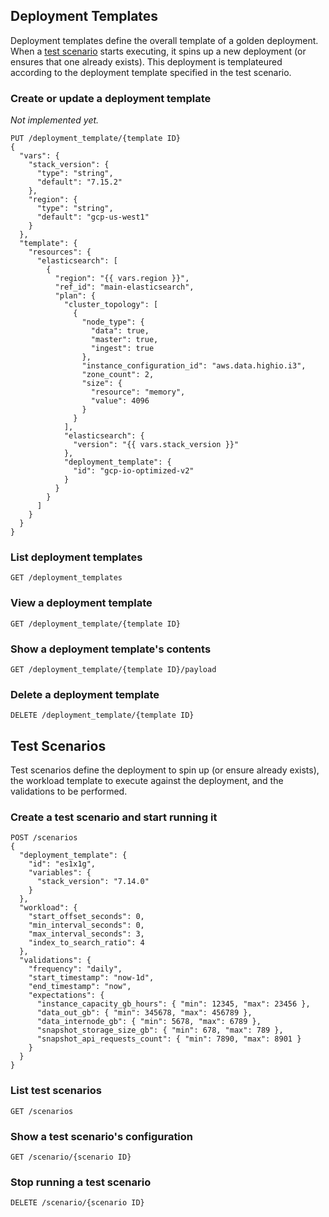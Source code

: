 ## Deployment Templates

Deployment templates define the overall template
of a golden deployment. When a [test scenario](#Test_Scenarios) starts
executing, it spins up a new deployment (or ensures that one already exists).
This deployment is templateured according to the deployment template specified
in the test scenario.

### Create or update a deployment template
_Not implemented yet._
```
PUT /deployment_template/{template ID}
{
  "vars": {
    "stack_version": {
      "type": "string",
      "default": "7.15.2"
    },
    "region": {
      "type": "string",
      "default": "gcp-us-west1"
    }
  },
  "template": {
    "resources": {
      "elasticsearch": [
        {
          "region": "{{ vars.region }}",
          "ref_id": "main-elasticsearch",
          "plan": {
            "cluster_topology": [
              {
                "node_type": {
                  "data": true,
                  "master": true,
                  "ingest": true
                },
                "instance_configuration_id": "aws.data.highio.i3",
                "zone_count": 2,
                "size": {
                  "resource": "memory",
                  "value": 4096
                }
              }
            ],
            "elasticsearch": {
              "version": "{{ vars.stack_version }}"
            },
            "deployment_template": {
              "id": "gcp-io-optimized-v2"
            }
          }
        }
      ]
    }
  }
}
```

### List deployment templates
```
GET /deployment_templates
```

### View a deployment template
```
GET /deployment_template/{template ID}
```

### Show a deployment template's contents
```
GET /deployment_template/{template ID}/payload
```

### Delete a deployment template
```
DELETE /deployment_template/{template ID}
```

## Test Scenarios

Test scenarios define the deployment to spin up (or ensure already exists),
the workload template to execute against the deployment, and the validations to be performed.

### Create a test scenario and start running it
```
POST /scenarios
{
  "deployment_template": {
    "id": "es1x1g",
    "variables": {
      "stack_version": "7.14.0"
    }
  },
  "workload": {
    "start_offset_seconds": 0,
    "min_interval_seconds": 0,
    "max_interval_seconds": 3,
    "index_to_search_ratio": 4
  },
  "validations": {
    "frequency": "daily",
    "start_timestamp": "now-1d",
    "end_timestamp": "now",
    "expectations": {
      "instance_capacity_gb_hours": { "min": 12345, "max": 23456 },
      "data_out_gb": { "min": 345678, "max": 456789 },
      "data_internode_gb": { "min": 5678, "max": 6789 },
      "snapshot_storage_size_gb": { "min": 678, "max": 789 },
      "snapshot_api_requests_count": { "min": 7890, "max": 8901 }
    } 
  }
}
```

### List test scenarios
```
GET /scenarios
```

### Show a test scenario's configuration
```
GET /scenario/{scenario ID}
```

### Stop running a test scenario
```
DELETE /scenario/{scenario ID} 
```

